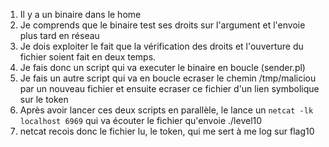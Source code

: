1. Il y a un binaire dans le home
2. Je comprends que le binaire test ses droits sur l'argument et l'envoie plus tard en réseau
3. Je dois exploiter le fait que la vérification des droits et l'ouverture du fichier soient fait en deux temps.
4. Je fais donc un script qui va executer le binaire en boucle (sender.pl)
5. Je fais un autre script qui va en boucle ecraser le chemin /tmp/maliciou par un nouveau fichier et ensuite ecraser ce fichier d'un lien symbolique sur le token
6. Après avoir lancer ces deux scripts en parallèle, le lance un `netcat -lk localhost 6969` qui va écouter le fichier qu'envoie ./level10
7. netcat recois donc le fichier lu, le token, qui me sert à me log sur flag10
